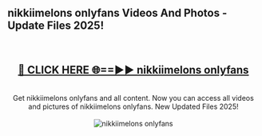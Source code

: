 <h2>nikkiimelons onlyfans Videos And Photos - Update Files 2025!</h2>
<br>
<div align="center">
<h2><a href="https://linkcuts.com/hfmhzwbr" rel="nofollow">🔴 CLICK HERE 🌐==►► nikkiimelons onlyfans</a></h2>
<br>
Get nikkiimelons onlyfans and all content. Now you can access all videos and pictures of nikkiimelons onlyfans. New Updated Files 2025!
<br>
<br>
<a href="https://linkcuts.com/hfmhzwbr" rel="nofollow" data-target="animated-image.originalLink"><img src="https://i.ibb.co.com/WyWwxjT/player-gif2.gif" alt="nikkiimelons onlyfans" style="max-width: 100%; display: inline-block;" data-target="animated-image.originalImage"></a>
</div>
<br>